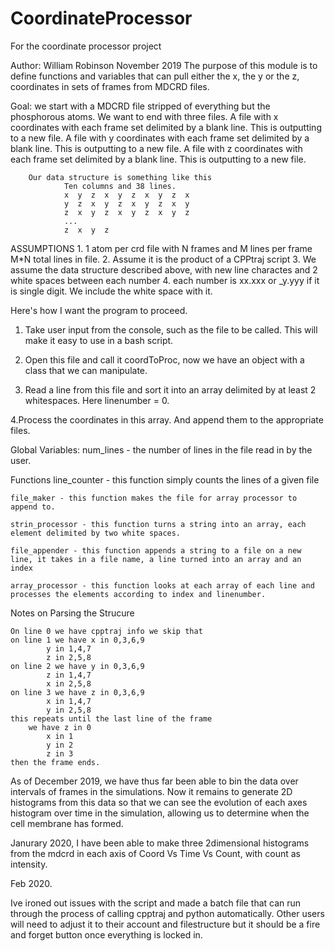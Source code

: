 # CoordinateProcessor
For the coordinate processor project

Author: William Robinson November 2019
The purpose of this module is to define functions and variables that can pull either the x, the y or the z, coordinates
in sets of frames from MDCRD files.

Goal: we start with a MDCRD file stripped of everything but the phosphorous atoms. We want to end with three files.
        A file with x coordinates with each frame set delimited by a blank line. This is outputting to a new file.
        A file with y coordinates with each frame set delimited by a blank line. This is outputting to a new file.
        A file with z coordinates with each frame set delimited by a blank line. This is outputting to a new file.

        Our data structure is something like this
                Ten columns and 38 lines.
                x  y  z  x  y  z  x  y  z  x
                y  z  x  y  z  x  y  z  x  y
                z  x  y  z  x  y  z  x  y  z
                ...
                z  x  y  z
ASSUMPTIONS
    1. 1 atom per crd file with N frames and M lines per frame M*N total lines in file.
    2. Assume it is the product of a CPPtraj script
    3. We assume the data structure described above, with new line charactes and 2 white spaces between each number
    4. each number is xx.xxx or _y.yyy if it is single digit. We include the white space with it.

Here's how I want the program to proceed.
1. Take user input from the console, such as the file to be called. This will make it easy to use in a bash script.

2. Open this file and call it coordToProc, now we have an object with a class that we can manipulate.

3. Read a line from this file and sort it into an array delimited by at least 2 whitespaces. Here linenumber = 0.

4.Process the coordinates in this array. And append them to the appropriate files.


Global Variables:
	num_lines - the number of lines in the file read in by the user. 

Functions
	line_counter - this function simply counts the lines of a given file 
	
	file_maker - this function makes the file for array processor to append to. 

	strin_processor - this function turns a string into an array, each element delimited by two white spaces.

	file_appender - this function appends a string to a file on a new line, it takes in a file name, a line turned into an array and an index

	array_processor - this function looks at each array of each line and processes the elements according to index and linenumber. 


Notes on Parsing the Strucure

	On line 0 we have cpptraj info we skip that 
	on line 1 we have x in 0,3,6,9
			y in 1,4,7
			z in 2,5,8
	on line 2 we have y in 0,3,6,9
			z in 1,4,7
			x in 2,5,8
	on line 3 we have z in 0,3,6,9
			x in 1,4,7
			y in 2,5,8
	this repeats until the last line of the frame
		we have z in 0
			x in 1
			y in 2
			z in 3
	then the frame ends. 
As of December 2019, we have thus far been able to bin the data over intervals of frames in the simulations. Now it remains to generate 2D histograms from this data so that we can see the evolution of each axes histogram over time in the simulation, allowing us to determine when the cell membrane has formed. 

Janurary 2020, I have been able to make three 2dimensional histograms from the mdcrd in each axis of Coord Vs Time Vs Count, with count as intensity. 

Feb 2020. 

Ive ironed out issues with the script and made a batch file that can run through the process of calling cpptraj and python automatically. Other users will need to adjust it to their account and filestructure but it should be a fire and forget button once everything is locked in. 
